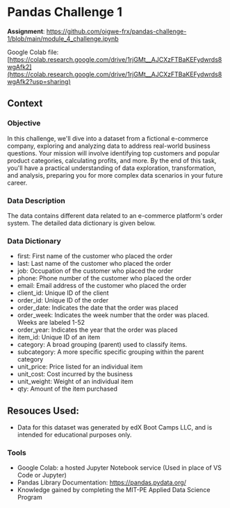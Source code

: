 # Pandas Challenge 1

**Assignment**: https://github.com/oigwe-frx/pandas-challenge-1/blob/main/module_4_challenge.ipynb


Google Colab file:
    [https://colab.research.google.com/drive/1rjGMt__AJCXzFTBaKEFydwrds8wgAfk2](https://colab.research.google.com/drive/1rjGMt__AJCXzFTBaKEFydwrds8wgAfk2?usp=sharing)


## **Context**

### Objective

In this challenge, we'll dive into a dataset from a fictional e-commerce company, exploring and analyzing data to address real-world business questions. Your mission will involve identifying top customers and popular product categories, calculating profits, and more. By the end of this task, you'll have a practical understanding of data exploration, transformation, and analysis, preparing you for more complex data scenarios in your future career.

### Data Description

The data contains different data related to an e-commerce platform's order system. The detailed data dictionary is given below.

### Data Dictionary

* first: First name of the customer who placed the order
* last: Last name of the customer who placed the order
* job: Occupation of the customer who placed the order
* phone: Phone number of the customer who placed the order
* email: Email address of the customer who placed the order
* client_id: Unique ID of the client
* order_id: Unique ID of the order
* order_date: Indicates the date that the order was placed
* order_week: Indicates the week number that the order was placed. Weeks are labeled 1-52
* order_year: Indicates the year that the order was placed
* item_id: Unique ID of an item
* category: A broad grouping (parent) used to classify items.
* subcategory: A more specific specific grouping within the parent category
* unit_price: Price listed for an individual item
* unit_cost: Cost incurred by the business
* unit_weight: Weight of an individual item
* qty:  Amount of the item purchased


## Resouces Used:
- Data for this dataset was generated by edX Boot Camps LLC, and is intended for educational purposes only.

### Tools
- Google Colab: a hosted Jupyter Notebook service (Used in place of VS Code or Jupyter)
- Pandas Library Documentation: https://pandas.pydata.org/
- Knowledge gained by completing the MIT-PE Applied Data Science Program
